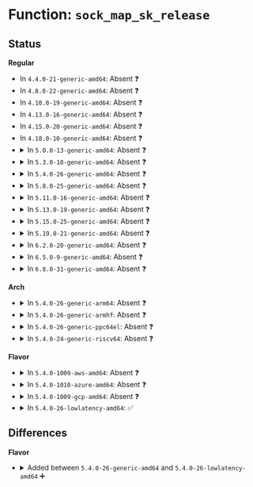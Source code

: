 # Function: <code>sock_map_sk_release</code>

## Status
<b>Regular</b>
<ul>
<li>
In <code>4.4.0-21-generic-amd64</code>: Absent ❓
</li>
<li>
In <code>4.8.0-22-generic-amd64</code>: Absent ❓
</li>
<li>
In <code>4.10.0-19-generic-amd64</code>: Absent ❓
</li>
<li>
In <code>4.13.0-16-generic-amd64</code>: Absent ❓
</li>
<li>
In <code>4.15.0-20-generic-amd64</code>: Absent ❓
</li>
<li>
In <code>4.18.0-10-generic-amd64</code>: Absent ❓
</li>
<li>
<details>
<summary>In <code>5.0.0-13-generic-amd64</code>: Absent ❓</summary>

```json
{
  "name": "sock_map_sk_release",
  "collision_type": "Unique Static",
  "inline_type": "Full",
  "funcs": [
    {
      "addr": 18446744071588227812,
      "name": "sock_map_sk_release",
      "external": false,
      "loc": "net/core/sock_map.c:92",
      "file": "net/core/sock_map.c",
      "inline": "not declared, inlined",
      "caller_inline": [
        "net/core/sock_map.c:sock_hash_update_elem",
        "net/core/sock_map.c:sock_map_update_elem"
      ],
      "caller_func": []
    }
  ],
  "symbols": []
}
```
</details>
</li>
<li>
<details>
<summary>In <code>5.3.0-18-generic-amd64</code>: Absent ❓</summary>

```json
{
  "name": "sock_map_sk_release",
  "collision_type": "Unique Static",
  "inline_type": "Full",
  "funcs": [
    {
      "addr": 18446744071588564018,
      "name": "sock_map_sk_release",
      "external": false,
      "loc": "net/core/sock_map.c:87",
      "file": "net/core/sock_map.c",
      "inline": "not declared, inlined",
      "caller_inline": [
        "net/core/sock_map.c:sock_hash_update_elem",
        "net/core/sock_map.c:sock_map_update_elem"
      ],
      "caller_func": []
    }
  ],
  "symbols": []
}
```
</details>
</li>
<li>
<details>
<summary>In <code>5.4.0-26-generic-amd64</code>: Absent ❓</summary>

```json
{
  "name": "sock_map_sk_release",
  "collision_type": "Unique Static",
  "inline_type": "Full",
  "funcs": [
    {
      "addr": 18446744071588781093,
      "name": "sock_map_sk_release",
      "external": false,
      "loc": "net/core/sock_map.c:87",
      "file": "net/core/sock_map.c",
      "inline": "not declared, inlined",
      "caller_inline": [
        "net/core/sock_map.c:sock_hash_update_elem",
        "net/core/sock_map.c:sock_map_update_elem"
      ],
      "caller_func": []
    }
  ],
  "symbols": []
}
```
</details>
</li>
<li>
<details>
<summary>In <code>5.8.0-25-generic-amd64</code>: Absent ❓</summary>

```json
{
  "name": "sock_map_sk_release",
  "collision_type": "Unique Static",
  "inline_type": "Full",
  "funcs": [
    {
      "addr": 18446744071589657401,
      "name": "sock_map_sk_release",
      "external": false,
      "loc": "net/core/sock_map.c:128",
      "file": "net/core/sock_map.c",
      "inline": "not declared, inlined",
      "caller_inline": [
        "net/core/sock_map.c:sock_hash_update_elem",
        "net/core/sock_map.c:sock_map_update_elem"
      ],
      "caller_func": []
    }
  ],
  "symbols": []
}
```
</details>
</li>
<li>
<details>
<summary>In <code>5.11.0-16-generic-amd64</code>: Absent ❓</summary>

```json
{
  "name": "sock_map_sk_release",
  "collision_type": "Unique Static",
  "inline_type": "Full",
  "funcs": [
    {
      "addr": 18446744071589681945,
      "name": "sock_map_sk_release",
      "external": false,
      "loc": "net/core/sock_map.c:120",
      "file": "net/core/sock_map.c",
      "inline": "not declared, inlined",
      "caller_inline": [
        "net/core/sock_map.c:sock_map_update_elem_sys"
      ],
      "caller_func": []
    }
  ],
  "symbols": []
}
```
</details>
</li>
<li>
<details>
<summary>In <code>5.13.0-19-generic-amd64</code>: Absent ❓</summary>

```json
{
  "name": "sock_map_sk_release",
  "collision_type": "Unique Static",
  "inline_type": "Full",
  "funcs": [
    {
      "addr": 18446744071589664908,
      "name": "sock_map_sk_release",
      "external": false,
      "loc": "net/core/sock_map.c:124",
      "file": "net/core/sock_map.c",
      "inline": "not declared, inlined",
      "caller_inline": [
        "net/core/sock_map.c:sock_map_update_elem_sys"
      ],
      "caller_func": []
    }
  ],
  "symbols": []
}
```
</details>
</li>
<li>
<details>
<summary>In <code>5.15.0-25-generic-amd64</code>: Absent ❓</summary>

```json
{
  "name": "sock_map_sk_release",
  "collision_type": "Unique Static",
  "inline_type": "Full",
  "funcs": [
    {
      "addr": 18446744071590421585,
      "name": "sock_map_sk_release",
      "external": false,
      "loc": "net/core/sock_map.c:124",
      "file": "net/core/sock_map.c",
      "inline": "not declared, inlined",
      "caller_inline": [
        "net/core/sock_map.c:sock_map_update_elem_sys"
      ],
      "caller_func": []
    }
  ],
  "symbols": []
}
```
</details>
</li>
<li>
<details>
<summary>In <code>5.19.0-21-generic-amd64</code>: Absent ❓</summary>

```json
{
  "name": "sock_map_sk_release",
  "collision_type": "Unique Static",
  "inline_type": "Full",
  "funcs": [
    {
      "addr": 18446744071592019932,
      "name": "sock_map_sk_release",
      "external": false,
      "loc": "net/core/sock_map.c:124",
      "file": "net/core/sock_map.c",
      "inline": "not declared, inlined",
      "caller_inline": [
        "net/core/sock_map.c:sock_map_update_elem_sys"
      ],
      "caller_func": []
    }
  ],
  "symbols": []
}
```
</details>
</li>
<li>
<details>
<summary>In <code>6.2.0-20-generic-amd64</code>: Absent ❓</summary>

```json
{
  "name": "sock_map_sk_release",
  "collision_type": "Unique Static",
  "inline_type": "Full",
  "funcs": [
    {
      "addr": 18446744071593835580,
      "name": "sock_map_sk_release",
      "external": false,
      "loc": "net/core/sock_map.c:124",
      "file": "net/core/sock_map.c",
      "inline": "not declared, inlined",
      "caller_inline": [
        "net/core/sock_map.c:sock_map_update_elem_sys"
      ],
      "caller_func": []
    }
  ],
  "symbols": []
}
```
</details>
</li>
<li>
<details>
<summary>In <code>6.5.0-9-generic-amd64</code>: Absent ❓</summary>

```json
{
  "name": "sock_map_sk_release",
  "collision_type": "Unique Static",
  "inline_type": "Full",
  "funcs": [
    {
      "addr": 18446744071594210129,
      "name": "sock_map_sk_release",
      "external": false,
      "loc": "net/core/sock_map.c:121",
      "file": "net/core/sock_map.c",
      "inline": "not declared, inlined",
      "caller_inline": [
        "net/core/sock_map.c:sock_map_update_elem_sys"
      ],
      "caller_func": []
    }
  ],
  "symbols": []
}
```
</details>
</li>
<li>
<details>
<summary>In <code>6.8.0-31-generic-amd64</code>: Absent ❓</summary>

```json
{
  "name": "sock_map_sk_release",
  "collision_type": "Unique Static",
  "inline_type": "Full",
  "funcs": [
    {
      "addr": 18446744071595007532,
      "name": "sock_map_sk_release",
      "external": false,
      "loc": "net/core/sock_map.c:121",
      "file": "net/core/sock_map.c",
      "inline": "not declared, inlined",
      "caller_inline": [
        "net/core/sock_map.c:sock_map_update_elem_sys"
      ],
      "caller_func": []
    }
  ],
  "symbols": []
}
```
</details>
</li>
</ul>
<b>Arch</b>
<ul>
<li>
<details>
<summary>In <code>5.4.0-26-generic-arm64</code>: Absent ❓</summary>

```json
{
  "name": "sock_map_sk_release",
  "collision_type": "Unique Static",
  "inline_type": "Full",
  "funcs": [
    {
      "addr": 18446603336502350288,
      "name": "sock_map_sk_release",
      "external": false,
      "loc": "net/core/sock_map.c:87",
      "file": "net/core/sock_map.c",
      "inline": "not declared, inlined",
      "caller_inline": [
        "net/core/sock_map.c:sock_hash_update_elem",
        "net/core/sock_map.c:sock_map_update_elem"
      ],
      "caller_func": []
    }
  ],
  "symbols": []
}
```
</details>
</li>
<li>
<details>
<summary>In <code>5.4.0-26-generic-armhf</code>: Absent ❓</summary>

```json
{
  "name": "sock_map_sk_release",
  "collision_type": "Unique Static",
  "inline_type": "Full",
  "funcs": [
    {
      "addr": 3235088880,
      "name": "sock_map_sk_release",
      "external": false,
      "loc": "net/core/sock_map.c:87",
      "file": "net/core/sock_map.c",
      "inline": "not declared, inlined",
      "caller_inline": [
        "net/core/sock_map.c:sock_hash_update_elem",
        "net/core/sock_map.c:sock_map_update_elem"
      ],
      "caller_func": []
    }
  ],
  "symbols": []
}
```
</details>
</li>
<li>
<details>
<summary>In <code>5.4.0-26-generic-ppc64el</code>: Absent ❓</summary>

```json
{
  "name": "sock_map_sk_release",
  "collision_type": "Unique Static",
  "inline_type": "Full",
  "funcs": [
    {
      "addr": 13835058055295874020,
      "name": "sock_map_sk_release",
      "external": false,
      "loc": "net/core/sock_map.c:87",
      "file": "net/core/sock_map.c",
      "inline": "not declared, inlined",
      "caller_inline": [
        "net/core/sock_map.c:sock_hash_update_elem",
        "net/core/sock_map.c:sock_map_update_elem"
      ],
      "caller_func": []
    }
  ],
  "symbols": []
}
```
</details>
</li>
<li>
<details>
<summary>In <code>5.4.0-24-generic-riscv64</code>: Absent ❓</summary>

```json
{
  "name": "sock_map_sk_release",
  "collision_type": "Unique Static",
  "inline_type": "Full",
  "funcs": [
    {
      "addr": 18446743936278568596,
      "name": "sock_map_sk_release",
      "external": false,
      "loc": "net/core/sock_map.c:87",
      "file": "net/core/sock_map.c",
      "inline": "not declared, inlined",
      "caller_inline": [
        "net/core/sock_map.c:sock_hash_update_elem",
        "net/core/sock_map.c:sock_map_update_elem"
      ],
      "caller_func": []
    }
  ],
  "symbols": []
}
```
</details>
</li>
</ul>
<b>Flavor</b>
<ul>
<li>
<details>
<summary>In <code>5.4.0-1009-aws-amd64</code>: Absent ❓</summary>

```json
{
  "name": "sock_map_sk_release",
  "collision_type": "Unique Static",
  "inline_type": "Full",
  "funcs": [
    {
      "addr": 18446744071588387477,
      "name": "sock_map_sk_release",
      "external": false,
      "loc": "net/core/sock_map.c:87",
      "file": "net/core/sock_map.c",
      "inline": "not declared, inlined",
      "caller_inline": [
        "net/core/sock_map.c:sock_hash_update_elem",
        "net/core/sock_map.c:sock_map_update_elem"
      ],
      "caller_func": []
    }
  ],
  "symbols": []
}
```
</details>
</li>
<li>
<details>
<summary>In <code>5.4.0-1010-azure-amd64</code>: Absent ❓</summary>

```json
{
  "name": "sock_map_sk_release",
  "collision_type": "Unique Static",
  "inline_type": "Full",
  "funcs": [
    {
      "addr": 18446744071588100165,
      "name": "sock_map_sk_release",
      "external": false,
      "loc": "net/core/sock_map.c:87",
      "file": "net/core/sock_map.c",
      "inline": "not declared, inlined",
      "caller_inline": [
        "net/core/sock_map.c:sock_hash_update_elem",
        "net/core/sock_map.c:sock_map_update_elem"
      ],
      "caller_func": []
    }
  ],
  "symbols": []
}
```
</details>
</li>
<li>
<details>
<summary>In <code>5.4.0-1009-gcp-amd64</code>: Absent ❓</summary>

```json
{
  "name": "sock_map_sk_release",
  "collision_type": "Unique Static",
  "inline_type": "Full",
  "funcs": [
    {
      "addr": 18446744071588719653,
      "name": "sock_map_sk_release",
      "external": false,
      "loc": "net/core/sock_map.c:87",
      "file": "net/core/sock_map.c",
      "inline": "not declared, inlined",
      "caller_inline": [
        "net/core/sock_map.c:sock_hash_update_elem",
        "net/core/sock_map.c:sock_map_update_elem"
      ],
      "caller_func": []
    }
  ],
  "symbols": []
}
```
</details>
</li>
<li>
<details>
<summary>In <code>5.4.0-26-lowlatency-amd64</code>: ✅</summary>

```c
void sock_map_sk_release(struct sock * sk)
```

```json
{
  "name": "sock_map_sk_release",
  "collision_type": "Unique Static",
  "inline_type": "No",
  "funcs": [
    {
      "addr": 18446744071588855824,
      "name": "sock_map_sk_release",
      "external": false,
      "loc": "net/core/sock_map.c:87",
      "file": "net/core/sock_map.c",
      "inline": "seen, unknown",
      "caller_inline": [],
      "caller_func": [
        "net/core/sock_map.c:sock_hash_update_elem",
        "net/core/sock_map.c:sock_map_update_elem"
      ]
    }
  ],
  "symbols": [
    {
      "addr": 18446744071588855824,
      "name": "sock_map_sk_release",
      "section": ".text",
      "bind": "STB_LOCAL",
      "size": 57
    }
  ]
}
```
</details>
</li>
</ul>

## Differences
<b>Flavor</b>
<ul>
<li>
<details>
<summary>Added between <code>5.4.0-26-generic-amd64</code> and <code>5.4.0-26-lowlatency-amd64</code> ➕</summary>

```c
void sock_map_sk_release(struct sock * sk)
```
</details>
</li>
</ul>
